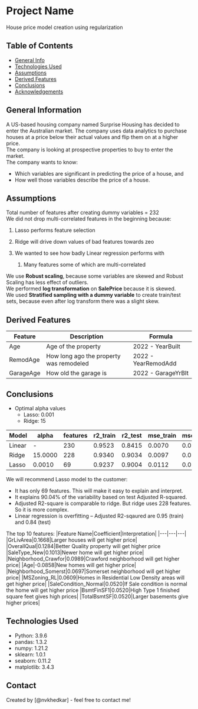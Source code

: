 # Project Name
House price model creation using regularization


## Table of Contents
* [General Info](#general-information)
* [Technologies Used](#technologies-used)
* [Assumptions](#assumptions)
* [Derived Features](#derived-features)
* [Conclusions](#conclusions)
* [Acknowledgements](#acknowledgements)

<!-- You can include any other section that is pertinent to your problem -->

## General Information
A US-based housing company named Surprise Housing has decided to enter the Australian market. The company uses data analytics to purchase houses at a price below their actual values and flip them on at a higher price.  
The company is looking at prospective properties to buy to enter the market.  
The company wants to know:
- Which variables are significant in predicting the price of a house, and
- How well those variables describe the price of a house.

<!-- You don't have to answer all the questions - just the ones relevant to your project. -->
## Assumptions
Total number of features after creating dummy variables = 232  
We did not drop multi-correlated features in the beginning because: 
1. Lasso performs feature selection  

2. Ridge will drive down values of bad features towards zeo 

3. We wanted to see how badly Linear regression performs with 
    1. Many features some of which are multi-correlated 

We use __Robust scaling__, because some variables are skewed and Robust Scaling has less effect of outliers.  
We performed __log transformation__ on __SalePrice__ because it is skewed.  
We used __Stratified sampling with a dummy variable__ to create train/test sets, because even after log transform there was a slight skew.  

## Derived Features

|Feature|Description|Formula|
|---|---|---|
|Age|Age of the property|2022 - YearBuilt|
|RemodAge|How long ago the property was remodeled|2022 - YearRemodAdd|
|GarageAge|How old the garage is|2022 - GarageYrBlt|  

## Conclusions
- Optimal alpha values
    - Lasso: 0.001
    - Ridge: 15

|Model|alpha|features|r2_train|r2_test|mse_train|mse_test|
|---|---|---|---|---|---|---|
|Linear|-|230|0.9523|0.8415|0.0070|0.0217|
|Ridge|15.0000|228|0.9340|0.9034|0.0097|0.0132|
|Lasso|0.0010|69|0.9237|0.9004|0.0112|0.0136|

We will recommend Lasso model to the customer:
- It has only 69 features. This will make it easy to explain and interpret. 
- It explains 90.04% of the variability based on test Adjusted R-squared.
- Adjusted R2-square is comparable to ridge. But ridge uses 228 features. So it is more complex. 
- Linear regression is overfitting – Adjusted R2-sqaured are 0.95 (train) and 0.84 (test)  

The top 10 features:
|Feature Name|Coefficient|Interpretation|
|---|---|---|
|GrLivArea|0.1668|Larger houses will get higher price|
|OverallQual|0.1284|Better Quality property will get higher price
|SaleType_New|0.1013|Newer home will get higher price|
|Neighborhood_Crawfor|0.0989|Crawford neighborhood will get higher price|
|Age|-0.0858|New homes will get higher price|
|Neighborhood_Somerst|0.0697|Somerset neighborhood will get higher price|
|MSZoning_RL|0.0609|Homes in Residential Low Density areas will get higher price|
|SaleCondition_Normal|0.0520|If Sale condition is normal the home will get higher price
|BsmtFinSF1|0.0520|High Type 1 finished square feet gives high prices|
|TotalBsmtSF|0.0520|Larger basements give higher prices|


## Technologies Used
- Python:     3.9.6
- pandas:     1.3.2
- numpy:      1.21.2
- sklearn:    1.0.1
- seaborn:    0.11.2
- matplotlib: 3.4.3


<!-- As the libraries versions keep on changing, it is recommended to mention the version of library used in this project -->

## Contact
Created by [@nvkhedkar] - feel free to contact me!


<!-- Optional -->
<!-- ## License -->
<!-- This project is open source and available under the [... License](). -->

<!-- You don't have to include all sections - just the one's relevant to your project -->